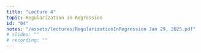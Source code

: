 ```yaml
---
title: "Lecture 4"
topic: Regularization in Regression
id: "04"
notes: "/assets/lectures/RegularizationInRegression Jan 29, 2025.pdf"
# slides: ""
# recording: ""
---
```

